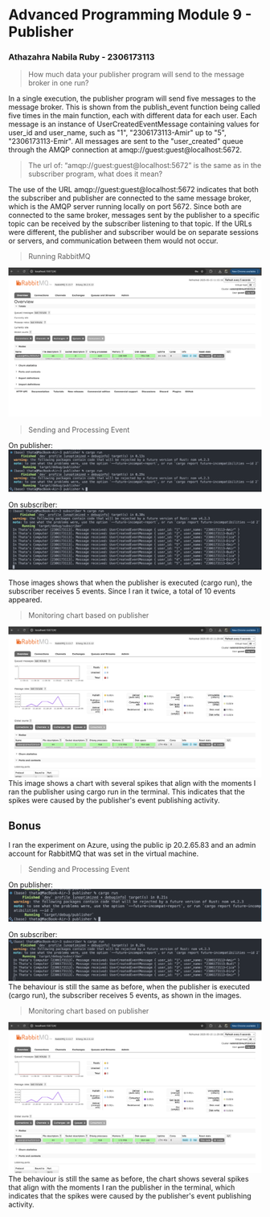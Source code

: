 # Advanced Programming Module 9 - Publisher
### Athazahra Nabila Ruby - 2306173113

> How much data your publisher program will send to the message broker in one run?
 
In a single execution, the publisher program will send five messages to the message broker. This is shown from the publish_event function being called five times in the main function, each with different data for each user. Each message is an instance of UserCreatedEventMessage containing values for user_id and user_name, such as "1", "2306173113-Amir" up to "5", "2306173113-Emir". All messages are sent to the "user_created" queue through the AMQP connection at amqp://guest:guest@localhost:5672.

> The url of: “amqp://guest:guest@localhost:5672” is the same as in the subscriber program, what does it mean?
 
The use of the URL amqp://guest:guest@localhost:5672 indicates that both the subscriber and publisher are connected to the same message broker, which is the AMQP server running locally on port 5672. Since both are connected to the same broker, messages sent by the publisher to a specific topic can be received by the subscriber listening to that topic. If the URLs were different, the publisher and subscriber would be on separate sessions or servers, and communication between them would not occur.

> Running RabbitMQ
 
![Running RabbitMQ](images/running_publisher.png)

> Sending and Processing Event
 
On publisher:
![Sending Publisher](images/sending_publisher.png)
 
On subscriber:
![Sending Subscriber](images/sending_subscriber.png)

Those images shows that when the publisher is executed (cargo run), the subscriber receives 5 events. Since I ran it twice, a total of 10 events appeared.

> Monitoring chart based on publisher
 
![Spikes](images/spikes.png)
This image shows a chart with several spikes that align with the moments I ran the publisher using cargo run in the terminal. This indicates that the spikes were caused by the publisher's event publishing activity.

## Bonus
I ran the experiment on Azure, using the public ip 20.2.65.83 and an admin account for RabbitMQ that was set in the virtual machine.
> Sending and Processing Event
 
On publisher:
![Sending Publisher 2](images/sending_publisher_2.png)
 
On subscriber:
![Sending Subscriber](images/sending_subscriber_2.png)
The behaviour is still the same as before, when the publisher is executed (cargo run), the subscriber receives 5 events, as shown in the images.

> Monitoring chart based on publisher
 
![Spikes](images/spikes.png)
The behaviour is still the same as before, the chart shows several spikes that align with the moments I ran the publisher in the terminal, which indicates that the spikes were caused by the publisher's event publishing activity.